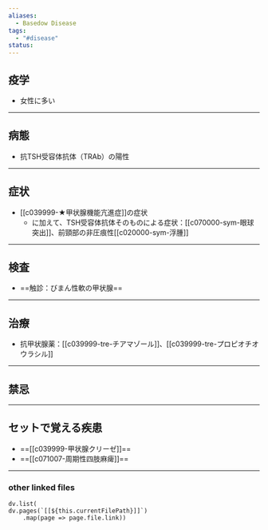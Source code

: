 ```yaml
---
aliases:
  - Basedow Disease
tags:
  - "#disease"
status:
---
```

## 疫学
- 女性に多い
---
## 病態
- 抗TSH受容体抗体（TRAb）の陽性
---
## 症状
- [[c039999-★甲状腺機能亢進症]]の症状
	- に加えて、TSH受容体抗体そのものによる症状：[[c070000-sym-眼球突出]]、前頸部の非圧痕性[[c020000-sym-浮腫]]
---
## 検査
- ==触診：びまん性軟の甲状腺==
---
## 治療
- 抗甲状腺薬：[[c039999-tre-チアマゾール]]、[[c039999-tre-プロピオチオウラシル]]
---
## 禁忌
---
## セットで覚える疾患
- ==[[c039999-甲状腺クリーゼ]]==
- ==[[c071007-周期性四肢麻痺]]==
---
### other linked files
```dataviewjs
dv.list(
dv.pages(`[[${this.currentFilePath}]]`)
	.map(page => page.file.link))
```